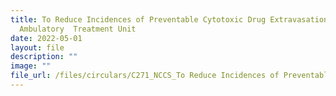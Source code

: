 ```yaml
---
title: To Reduce Incidences of Preventable Cytotoxic Drug Extravasation in
  Ambulatory  Treatment Unit
date: 2022-05-01
layout: file
description: ""
image: ""
file_url: /files/circulars/C271_NCCS_To Reduce Incidences of Preventable Cytotoxic Drug.pdf
---
```

